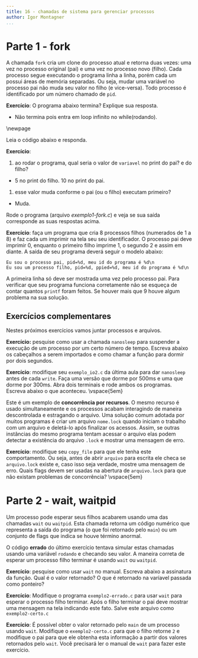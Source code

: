 ```yaml
---
title: 16 - chamadas de sistema para gerenciar processos
author: Igor Montagner
...
```


# Parte 1 - fork

A chamada `fork` cria um clone do processo atual e retorna duas vezes: uma vez no processo original (pai) e uma vez no processo novo (filho). Cada processo segue executando o programa linha a linha, porém cada um possui áreas de memória separadas. Ou seja, mudar uma variável no processo pai não muda seu valor no filho (e vice-versa). Todo processo é identificado por um número chamado de `pid`.

**Exercício**: O programa abaixo termina? Explique sua resposta.

<div class="include code" id="exemplo2-errado.c" language="C"></div>

- Não termina pois entra em loop infinito no while(rodando).

\newpage

Leia o código abaixo e responda.

<div class="include code" id="exemplo1-fork.c" language="C"></div>

**Exercício**:

1. ao rodar o programa, qual seria o valor de `variavel` no print do pai? e do filho?

- 5 no print do filho. 10 no print do pai.

1. esse valor muda conforme o pai (ou o filho) executam primeiro?

- Muda.

Rode o programa (arquivo *exemplo1-fork.c*) e veja se sua saída corresponde as suas respostas acima.


**Exercício**: faça um programa que cria 8 processos filhos (numerados de 1 a 8) e faz cada um imprimir na tela seu seu identificador. O processo pai deve imprimir 0, enquanto o primeiro filho imprime 1, o segundo 2 e assim em diante. A saída de seu programa deverá seguir o modelo abaixo:

~~~
Eu sou o processo pai, pid=%d, meu id do programa é %d\n
Eu sou um processo filho, pid=%d, ppied=%d, meu id do programa é %d\n
~~~

A primeira linha só deve ser mostrada uma vez pelo processo pai. Para verificar que seu programa funciona corretamente não se esqueça de contar quantos `printf` foram feitos. Se houver mais que 9 houve algum problema na sua solução.

## Exercícios complementares

Nestes próximos exercícios vamos juntar processos e arquivos.

**Exercício:** pesquise como usar a chamada `nanosleep` para suspender a execução de um processo por um certo número de tempo. Escreva abaixo os cabeçalhos a serem importados e como chamar a função para dormir por dois segundos.

**Exercício**: modifique seu `exemplo_io2.c` da última aula para dar `nanosleep` antes de cada `write`. Faça uma versão que dorme por 500ms e uma que dorme por 300ms. Abra dois terminais e rode ambos os programas. Escreva abaixo o que aconteceu. \vspace{5em}

Este é um exemplo de **concorrência por recursos**. O mesmo recurso é usado simultaneamente e os processos acabam interagindo de maneira descontrolada e estragando o arquivo. Uma solução comum adotada por muitos programas é criar um arquivo `nome.lock` quando iniciam o trabalho com um arquivo e deletá-lo após finalizar os acessos. Assim, se outras instâncias do mesmo programa tentam acessar o arquivo elas podem detectar a existência do arquivo `.lock` e mostrar uma mensagem de erro.

**Exercício**: modifique seu `copy_file` para que ele tenha este comportamento. Ou seja, antes de abrir `arquivo` para escrita ele checa se `arquivo.lock` existe e, caso isso seja verdade, mostre uma mensagem de erro. Quais flags devem ser usadas na abertura de `arquivo.lock` para que não existam problemas de concorrência? \vspace{5em}

# Parte 2 - wait, waitpid

Um processo pode esperar seus filhos acabarem usando uma das chamadas `wait` ou `waitpid`. Esta chamada retorna um código numérico que representa a saída do programa (o que foi retornado pelo `main`) ou um conjunto de flags que indica se houve término anormal.

O código **errado** do último exercício tentava simular estas chamadas usando uma variável `rodando` e checando seu valor. A maneira correta de esperar um processo filho terminar é usando `wait` ou `waitpid`.

**Exercício**: pesquise como usar `wait` no manual. Escreva abaixo a assinatura da função. Qual é o valor retornado? O que é retornado na varíavel passada como ponteiro?

**Exercício**: Modifique o programa `exemplo2-errado.c` para usar `wait` para esperar o processo filho terminar. Após o filho terminar o pai deve mostrar uma mensagem na tela indicando este fato. Salve este arquivo como `exemplo2-certo.c`

**Exercício**: É possível obter o valor retornado pelo `main` de um processo usando `wait`. Modifique o `exemplo2-certo.c` para que o filho retorne `2` e modifique o pai para que ele obtenha esta informação a partir dos valores retornados pelo `wait`. Você precisará ler o manual de `wait` para fazer este exercício.
